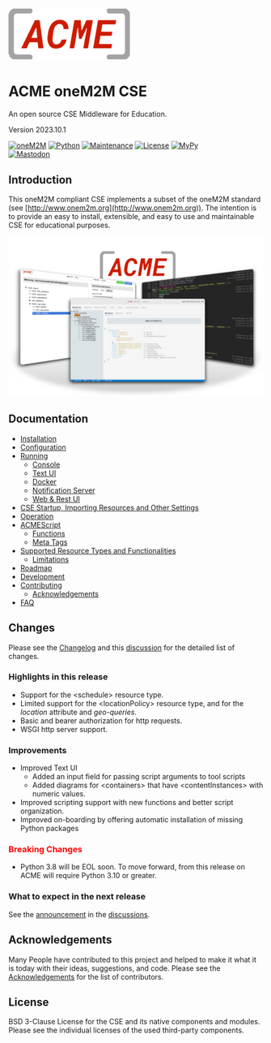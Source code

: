 # ![](acme/webui/web/img/acme_sm.png) 

# ACME oneM2M CSE
An open source CSE Middleware for Education.

Version 2023.10.1

[![oneM2M](https://img.shields.io/badge/oneM2M-f00)](https://www.onem2m.org) [![Python](https://img.shields.io/badge/Python-3.10-blue)](https://www.python.org) [![Maintenance](https://img.shields.io/badge/Maintained-Yes-green.svg)](https://github.com/ankraft/ACME-oneM2M-CSE/graphs/commit-activity) [![License](https://img.shields.io/badge/License-BSD%203--Clause-green)](LICENSE) [![MyPy](https://img.shields.io/badge/MyPy-covered-green)](LICENSE)  
[![Mastodon](https://img.shields.io/badge/-@acmeCSE@mstdn.social-FFF?label=mastodon&logo=mastodon&style=social)](https://mstdn.social/@acmeCSE)
## Introduction

This oneM2M compliant CSE implements a subset of the oneM2M standard (see [http://www.onem2m.org](http://www.onem2m.org)). The intention is to provide an easy to install, extensible, and easy to use and maintainable CSE for educational purposes.

![](docs/images/title.png)

## Documentation

- [Installation](docs/Installation.md)
- [Configuration](docs/Configuration.md)
- [Running](docs/Running.md)
	- [Console](docs/Console.md)
	- [Text UI](docs/TextUI.md)
	- [Docker](docs/Docker.md)
	- [Notification Server](tools/notificationServer/README.md)
    - [Web & Rest UI](docs/WebUI.md)
- [CSE Startup, Importing Resources and Other Settings](docs/Importing.md)
- [Operation](docs/Operation.md)
- [ACMEScript](docs/ACMEScript.md)
	- [Functions](docs/ACMEScript-functions.md)
	- [Meta Tags](docs/ACMEScript-metatags.md)
- [Supported Resource Types and Functionalities](docs/Supported.md)
	- [Limitations](docs/Supported.md#limitations)
- [Roadmap](docs/Roadmap.md)
- [Development](docs/Development.md)
- [Contributing](docs/Contributing.md)
	- [Acknowledgements](docs/Contributing.md#acknowledgements)
- [FAQ](docs/FAQ.md)

## Changes

Please see the [Changelog](CHANGELOG.md) and this [discussion](https://github.com/ankraft/ACME-oneM2M-CSE/discussions/120) for the detailed list of changes.

### Highlights in this release

- Support for the &lt;schedule> resource type.
- Limited support for the &lt;locationPolicy> resource type, and for the *location* attribute and *geo-queries*.
- Basic and bearer authorization for http requests.
- WSGI http server support. 


### Improvements
- Improved Text UI
  - Added an input field for passing script arguments to tool scripts
  - Added diagrams for &lt;containers> that have &lt;contentInstances> with numeric values.
- Improved scripting support with new functions and better script organization.
- Improved on-boarding by offering automatic installation of missing Python packages


### <font color="red">Breaking Changes</font>
- Python 3.8 will be EOL soon. To move forward, from this release on ACME will require Python 3.10 or greater. 

### What to expect in the next release

See the [announcement](https://github.com/ankraft/ACME-oneM2M-CSE/discussions/129) in the [discussions](https://github.com/ankraft/ACME-oneM2M-CSE/discussions).

## Acknowledgements

Many People have contributed to this project and helped to make it what it is today with their ideas, suggestions, and code. Please see the [Acknowledgements](docs/Contributing.md#acknowledgements) for the list of contributors.


## License

BSD 3-Clause License for the CSE and its native components and modules. Please see the individual licenses of the used third-party components.


